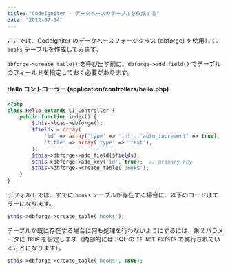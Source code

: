 ```yaml
---
title: "CodeIgniter - データベースのテーブルを作成する"
date: "2012-07-14"
---
```


ここでは、CodeIgniter のデータベースフォージクラス (dbforge) を使用して、`books` テーブルを作成してみます。

`dbforge->create_table()` を呼び出す前に、`dbforge->add_field()` でテーブルのフィールドを指定しておく必要があります。

#### Hello コントローラー (application/controllers/hello.php)

~~~ php
<?php
class Hello extends CI_Controller {
    public function index() {
        $this->load->dbforge();
        $fields = array(
            'id' => array('type' => 'int', 'auto_increment' => true),
            'title' => array('type' => 'text'),
        );
        $this->dbforge->add_field($fields);
        $this->dbforge->add_key('id', true);  // primary key
        $this->dbforge->create_table('books');
    }
}
~~~

デフォルトでは、すでに `books` テーブルが存在する場合に、以下のコードはエラーになります。

~~~ php
$this->dbforge->create_table('books');
~~~

テーブルが既に存在する場合に何も処理を行わないようにするには、第２パラメータに `TRUE` を設定します（内部的には SQL の `IF NOT EXISTS` で実行されていることになります）。

~~~ php
$this->dbforge->create_table('books', TRUE);
~~~

